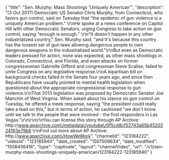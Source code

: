 {
    "title": "Sen. Murphy: Mass Shootings 'Uniquely American'",
    "description": "(3 Oct 2017) Democratic US Senator Chris Murphy, from Connecticut, who favors gun control, said on Tuesday that \"the epidemic of gun violence is a uniquely American problem.\" \r\nHe spoke at a news conference on Capitol Hill with other Democratic Senators, urging Congress to take action on gun control, saying \"enough is enough.\" \r\n\"It doesn't happen in any other industrialized country,\" Sen. Murphy said, \"and It's because this country has the loosest set of gun laws allowing dangerous people to own dangerous weapons in the industrialized world.\"\r\nBut even as Democratic leaders pressed for action, none was expected, as other mass shootings in Colorado, Connecticut, and Florida, and even attacks on former congresswoman Gabrielle Gifford and congressman Steve Scalise, failed to unite Congress on any legislative response.\r\nA bipartisan bill on background checks failed in the Senate four years ago, and since then Republicans have usually pointed to mental health legislation when questioned about the appropriate congressional response to gun violence.\r\nThat 2013 legislation was proposed by Democratic Senator Joe Manchin of West Virginia. When asked about his stance on gun control on Tuesday, he offered a meek response, saying \"the president could really take a lead on this,\" but in terms of action, he cautioned \"we don't know until we talk to the people that were involved - the first responders in Las Vegas.\"\r\n\r\n\r\nYou can license this story through AP Archive: http:\/\/www.aparchive.com\/metadata\/youtube\/0f5cd8cf52743a65b4520224163e79b6 \r\nFind out more about AP Archive: http:\/\/www.aparchive.com\/HowWeWork",
    "channelid": "123184222",
    "videoid": "123185940",
    "date_created": "1507509634",
    "date_modified": "1508436416",
    "type": "captivate",
    "layout": "channelVideo",
    "url": "\/c1\/sen-murphy-mass-shootings-uniquely-american\/123184222-123185940"
}